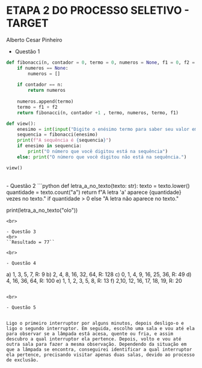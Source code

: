 # ETAPA 2 DO PROCESSO SELETIVO - TARGET
Alberto Cesar Pinheiro

- Questão 1

```python
def fibonacci(n, contador = 0, termo = 0, numeros = None, f1 = 0, f2 = 1):
    if numeros == None:
        numeros = []
    
    if contador == n:
        return numeros
    
    numeros.append(termo)
    termo = f1 + f2
    return fibonacci(n, contador +1 , termo, numeros, termo, f1)

def view():
    enesimo = int(input("Digite o enésimo termo para saber seu valor em Fibonacci: "))
    sequencia = fibonacci(enesimo)
    print(f"A sequência é {sequencia}")
    if enesimo in sequencia:
        print("O número que você digitou está na sequência")
    else: print("O número que você digitou não está na sequência.")

view()
```
<br>
- Questão 2
```python
def letra_a_no_texto(texto: str):
    texto = texto.lower()
    quantidade = texto.count("a")
    return f"A letra 'a' aparece {quantidade} vezes no texto." if quantidade > 0 else "A letra não aparece no texto."

print(letra_a_no_texto("olo"))
```
<br>

- Questão 3
<br>
``Resultado = 77``

<br>

- Questão 4
```
a) 1, 3, 5, 7, R: 9
b) 2, 4, 8, 16, 32, 64, R: 128
c) 0, 1, 4, 9, 16, 25, 36, R: 49
d) 4, 16, 36, 64, R: 100
e) 1, 1, 2, 3, 5, 8, R: 13
f) 2,10, 12, 16, 17, 18, 19, R: 20
```

<br>

- Questão 5


Ligo o primeiro interruptor por alguns minutos, depois desligo-o e ligo o segundo interruptor. Em seguida, escolho uma sala e vou até ela para observar se a lâmpada está acesa, quente ou fria, e assim descubro a qual interruptor ela pertence. Depois, volto e vou até outra sala para fazer a mesma observação. Dependendo da situação em que a lâmpada se encontra, conseguirei identificar a qual interruptor ela pertence, precisando visitar apenas duas salas, devido ao processo de exclusão.
